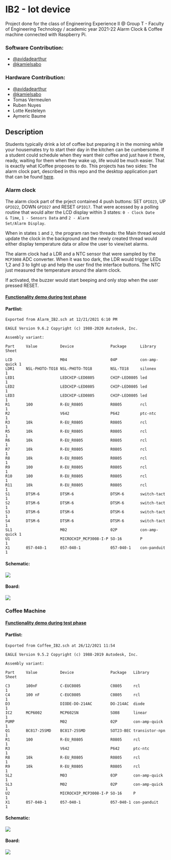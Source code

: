 # IB2 - Iot device

Project done for the class of Engineering Experience II @ Group T - Faculty of Engineering Technology / academic year 2021-22
Alarm Clock & Coffee machine connected with Raspberry Pi.

### Software Contribution:
* [@avidadearthur](https://github.com/avidadearthur)
* [@kamielsabo](https://github.com/kamielsabo)
### Hardware Contribution:
* [@avidadearthur](https://github.com/avidadearthur)
* [@kamielsabo](https://github.com/kamielsabo)
* Tomas Vermeulen
* Ruben Nuyes
* Lotte Kesteleyn
* Aymeric Baume

## Description

Students typically drink a lot of coffee but preparing it in the morning while your housemates try to start their day in the kitchen can be cumbersome. 
If a student could schedule when they want their coffee and just have it there, ready, waiting for them when they wake up, life would be much easier. 
That is exactly what ICoffee proposes to do. This projects has two sides: The alarm clock part, described in this repo and the desktop application part that can
be found [here](https://github.com/avidadearthur/iCoffee).

### Alarm clock
The alarm clock part of the prject contained 4 push buttons:  SET <code>GPIO23</code>, UP <code>GPIO22</code>, DOWN <code>GPIO27</code> and RESET <code>GPIO17</code>. That were acessed by a polling routine that would alter the LCD display within 3 states: <code>0 - Clock Date & Time</code>, <code>1 - Sensors Data</code> and <code>2 - Alarm Set/Alarm Display</code>. 

When in states <code>1</code> and <code>2</code>, the program ran two threads: the Main thread would update the clock in the background and the newly created thread would either display temperature data or allow the user to view/set alarms.

The alarm clock had a LDR and a NTC sensor that were sampled by the <code>MCP3008</code> ADC converter. When it was too dark, the LDR would trigger LEDs 1,2 and 3 to light up and help the user find the interface buttons. The NTC just measured the temperature around the alarm clock.

If activated, the buzzer would start beeping and only stop when the user pressed RESET.
#### [Functionality demo during test phase](https://www.youtube.com/watch?v=fZlkzTX5OxE)
#### Partlist:
```
Exported from Alarm_IB2.sch at 12/21/2021 6:10 PM

EAGLE Version 9.6.2 Copyright (c) 1988-2020 Autodesk, Inc.

Assembly variant: 

Part     Value          Device                Package      Library       Sheet

LCD                     M04                   04P          con-amp-quick 1
LDR1     NSL-PHOTO-TO18 NSL-PHOTO-TO18        NSL-TO18     silonex       1
LED1                    LEDCHIP-LED0805       CHIP-LED0805 led           1
LED2                    LEDCHIP-LED0805       CHIP-LED0805 led           1
LED3                    LEDCHIP-LED0805       CHIP-LED0805 led           1
R1       100            R-EU_R0805            R0805        rcl           1
R2                      V642                  P642         ptc-ntc       1
R3       10k            R-EU_R0805            R0805        rcl           1
R5       10k            R-EU_R0805            R0805        rcl           1
R6       10k            R-EU_R0805            R0805        rcl           1
R7       10k            R-EU_R0805            R0805        rcl           1
R8       10k            R-EU_R0805            R0805        rcl           1
R9       100            R-EU_R0805            R0805        rcl           1
R10      100            R-EU_R0805            R0805        rcl           1
R11      10k            R-EU_R0805            R0805        rcl           1
S1       DTSM-6         DTSM-6                DTSM-6       switch-tact   1
S2       DTSM-6         DTSM-6                DTSM-6       switch-tact   1
S3       DTSM-6         DTSM-6                DTSM-6       switch-tact   1
S4       DTSM-6         DTSM-6                DTSM-6       switch-tact   1
SL1                     M02                   02P          con-amp-quick 1
U1                      MICROCHIP_MCP3008-I-P SO-16        P             1
X1       057-040-1      057-040-1             057-040-1    con-panduit   1
```
#### Schematic:
<img src="https://github.com/avidadearthur/IB2/blob/master/images/alarm_IB2_sch.png"></img>
#### Board:
<img src="https://github.com/avidadearthur/IB2/blob/master/images/alarm_IB2_brd.png"></img>

### Coffee Machine 

#### [Functionality demo during test phase](https://www.youtube.com/watch?v=fZlkzTX5OxE)
#### Partlist:
```
Exported from Coffee_IB2.sch at 26/12/2021 11:54

EAGLE Version 9.5.2 Copyright (c) 1988-2019 Autodesk, Inc.

Assembly variant: 

Part     Value          Device                Package   Library        Sheet

C3       100nF          C-EUC0805             C0805     rcl            1
C4       100 nF         C-EUC0805             C0805     rcl            1
D3                      DIODE-DO-214AC        DO-214AC  diode          1
IC2      MCP6002        MCP602SN              SO08      linear         1
PUMP                    M02                   02P       con-amp-quick  1
Q1       BC817-25SMD    BC817-25SMD           SOT23-BEC transistor-npn 1
R1       100            R-EU_R0805            R0805     rcl            1
R3                      V642                  P642      ptc-ntc        1
R8       10k            R-EU_R0805            R0805     rcl            1
R9       10k            R-EU_R0805            R0805     rcl            1
SL2                     M03                   03P       con-amp-quick  1
SL3                     M02                   02P       con-amp-quick  1
U2                      MICROCHIP_MCP3008-I-P SO-16     P              1
X1       057-040-1      057-040-1             057-040-1 con-panduit    1
```
#### Schematic:
<img src="https://github.com/avidadearthur/IB2/blob/master/images/coffee_IB2_sch.png"></img>
#### Board:
<img src="https://github.com/avidadearthur/IB2/blob/master/images/coffee_IB2_brd.png"></img>
